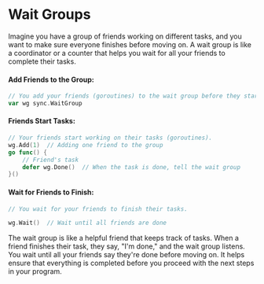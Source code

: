 # Wait Groups

Imagine you have a group of friends working on different tasks, and you want to make sure everyone finishes before moving on. A wait group is like a coordinator or a counter that helps you wait for all your friends to complete their tasks.

#### Add Friends to the Group:

```go
// You add your friends (goroutines) to the wait group before they start their tasks.
var wg sync.WaitGroup
```

#### Friends Start Tasks:

```go
// Your friends start working on their tasks (goroutines).
wg.Add(1)  // Adding one friend to the group
go func() {
    // Friend's task
    defer wg.Done()  // When the task is done, tell the wait group
}()
```

#### Wait for Friends to Finish:

```go
// You wait for your friends to finish their tasks.

wg.Wait()  // Wait until all friends are done
```

The wait group is like a helpful friend that keeps track of tasks. When a friend finishes their task, they say, "I'm done," and the wait group listens. You wait until all your friends say they're done before moving on. It helps ensure that everything is completed before you proceed with the next steps in your program.